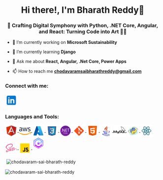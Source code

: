 <h1 align="center">Hi there!, I'm Bharath Reddy👋</h1>
<h3 align="center">🌟 Crafting Digital Symphony with Python, .NET Core, Angular, and React: Turning Code into Art 🎨🚀</h3>

- 🔭 I’m currently working on **Microsoft Sustainability**

- 🌱 I’m currently learning **Django**

- 💬 Ask me about **React, Angular, .Net Core, Power Apps**

- 📫 How to reach me **chodavaramsaibharathreddy@gmail.com**

<h3 align="left">Connect with me:</h3>
<p align="left">
<a href="https://www.linkedin.com/in/chodavaram-sai-bharath-reddy-6ab3b1205/" target="_blank" >
    <img align="center" src="Icons/icon-linked-in.png" alt="chodavaram sai bharath reddy" height="40" width="40" />
</a>
</p>

<h3 align="left">Languages and Tools:</h3>
<p align="left"> 
    <a href="https://angular.io/" target="_blank" > 
        <img align="center" src="Icons/icon-angular.png" alt="angular" width="40" height="40"/>
    </a> 
    <a href="https://aws.amazon.com/" target="_blank" > 
        <img align="center" src="Icons/icon-aws.png" alt="aws" width="40" height="40"/> 
    </a> 
    <a href="https://azure.microsoft.com/" target="_blank" >
        <img align="center" src="Icons/icon-azure.png" alt="azure" width="40" height="40"/> 
    </a> 
    <a href="https://www.w3schools.com/css/" target="_blank" > 
        <img align="center" src="Icons/icon-css.png" alt="css3" width="40" height="40"/> 
    </a> 
    <a href="https://dotnet.microsoft.com/" target="_blank" > 
        <img align="center" src="Icons/icon-dotnet-framework.png" alt="dotnet" width="40" height="40"/> 
    </a> 
    <a href="https://git-scm.com/" target="_blank" > 
        <img align="center" src="Icons/icon-git.png" alt="git" width="40" height="40"/> 
    </a> 
    <a href="https://www.w3schools.com/html/" target="_blank" > 
        <img align="center" src="Icons/icon-html5.png" alt="html5" width="40" height="40"/> 
    </a> 
    <a href="https://www.java.com/" target="_blank" > 
        <img align="center" src="Icons/icon-java.png" alt="java" width="40" height="40"/> 
    </a> 
    <a href="https://www.mysql.com/" target="_blank" > 
        <img align="center" src="Icons/icon-mysql.png" alt="mysql" width="40" height="40"/>
    </a> 
    <a href="https://www.python.org/" target="_blank" > 
        <img align="center" src="Icons/icon-python.png" alt="python" width="40" height="40"/> 
    </a> 
    <a href="https://react.dev/" target="_blank" > 
        <img align="center" src="Icons/icon-react.png" alt="react" width="40" height="40"/> 
    </a> 
    <a href="https://sass-lang.com/" target="_blank" > 
        <img align="center" src="Icons/icon-sass.png" alt="sass" width="40" height="40"/>
    </a>
    <a href="https://www.w3schools.com/js/" target="_blank" > 
        <img align="center" src="Icons/icon-js.png" alt="java script" width="40" height="40"/>
    </a>
    <a href="https://www.geeksforgeeks.org/c-plus-plus" target="_blank" >
        <img src="Icons/icon-c.png" alt="c plus plus" width="40" height="40"/>
    </a>
</p>

<p>&nbsp;<img align="center" src="https://github-readme-stats.vercel.app/api?username=chodavaram-sai-bharath-reddy&show_icons=true&locale=en" alt="chodavaram-sai-bharath-reddy" /></p>

<p><img align="center" src="https://github-readme-streak-stats.herokuapp.com/?user=chodavaram-sai-bharath-reddy&" alt="chodavaram-sai-bharath-reddy" /></p>
